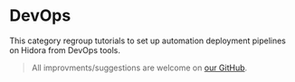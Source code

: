 # DevOps

This category regroup tutorials to set up automation deployment pipelines on Hidora from DevOps tools.

> All improvments/suggestions are welcome on [our  GitHub](https://github.com/HidoraSwiss/documentation).

